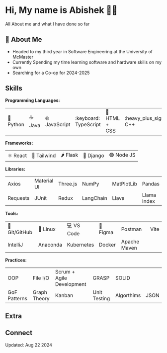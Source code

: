 # Hi, My name is Abishek 👋😄
All About me and what I have done so far 

## :book: About Me
* Headed to my third year in Software Engineering at the University of McMaster
* Currently Spending my time learning software and hardware skills on my own
* Searching for a Co-op for 2024-2025

## Skills

**Programming Languages:** 
<table>
  <tr>
    <td>🐍 Python</td>
    <td>☕ Java</td>
    <td>🌐 JavaScript</td>
    <td>:keyboard: TypeScript</td>
    <td>🎨 HTML + CSS</td>
    <td>:heavy_plus_sign: C++</td>
    <td>🖥️ C</td>
    <td>:moneybag: Bash</td>
    <td>MATLAB</td>
  </tr>
</table>

**Frameworks:**
<table>
  <tr>
    <td>⚛️ React</td>
    <td>💨 Tailwind</td>
    <td>🌶️ Flask</td>
    <td>🍜 Django</td>
    <td>🟢 Node JS</td>
  </tr>
</table>

**Libraries:**
<table>
  <tr>
    <td>Axios</td>
    <td>Material UI</td>
    <td>Three.js</td>
    <td>NumPy</td>
    <td>MatPlotLib</td>
    <td>Pandas</td>
  </tr>
  <tr>
    <td>Requests</td>
    <td>JUnit</td>
    <td>Redux</td>
    <td>LangChain</td>
    <td>Llava</td>
    <td>Llama Index</td>
    <td>Pyppeteer</td>
  </tr>
</table>

**Tools:**
<table>
  <tr>
    <td>🔧 Git/GitHub</td>
    <td>🐧 Linux</td>
    <td>💻 VS Code</td>
    <td>🎨 Figma</td>
    <td>Postman</td>
    <td>Vite</td>
  </tr>
  <tr>
    <td>IntelliJ</td>
    <td>Anaconda</td>
    <td>Kubernetes</td>
    <td>Docker</td>
    <td>Apache Maven</td>
  </tr>
</table>

**Practices:**
<table>
  <tr>
    <td> OOP </td>
    <td> File I/O </td>
    <td> Scrum + Agile Development </td>
    <td> GRASP </td>
    <td> SOLID </td>
  </tr>
  <tr>
    <td> GoF Patterns </td>
    <td> Graph Theory </td>
    <td> Kanban </td>
    <td> Unit Testing </td>
    <td> Algorthims </td>
    <td> JSON </td>
  </tr>
</table>

## Extra 

## Connect

Updated: Aug 22 2024

<!--
**abi2055/abi2055** is a ✨ _special_ ✨ repository because its `README.md` (this file) appears on your GitHub profile.

Here are some ideas to get you started:

- 🔭 I’m currently working on ...
- 🌱 I’m currently learning ...
- 👯 I’m looking to collaborate on ...
- 🤔 I’m looking for help with ...
- 💬 Ask me about ...
- 📫 How to reach me: ...
- 😄 Pronouns: ...
- ⚡ Fun fact: ...
-->
